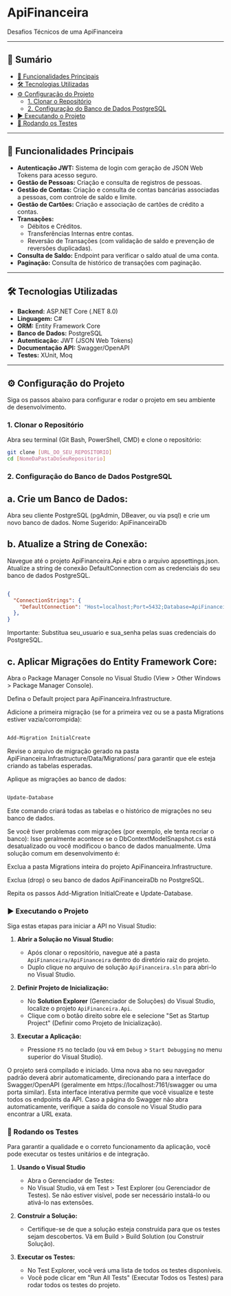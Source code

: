# ApiFinanceira
Desafios Técnicos de uma ApiFinanceira

---

## 📖 Sumário
* [🚀 Funcionalidades Principais](#-funcionalidades-principais)
* [🛠️ Tecnologias Utilizadas](#️-tecnologias-utilizadas)
* [⚙️ Configuração do Projeto](#️-configuração-do-projeto)
  * [1. Clonar o Repositório](#1-clonar-o-repositório)
  * [2. Configuração do Banco de Dados PostgreSQL](#2-configuração-do-banco-de-dados-postgresql)
* [▶️ Executando o Projeto](#️-executando-o-projeto)
* [🧪 Rodando os Testes](#-rodando-os-testes)

---

## 🚀 Funcionalidades Principais

* **Autenticação JWT:** Sistema de login com geração de JSON Web Tokens para acesso seguro.
* **Gestão de Pessoas:** Criação e consulta de registros de pessoas.
* **Gestão de Contas:** Criação e consulta de contas bancárias associadas a pessoas, com controle de saldo e limite.
* **Gestão de Cartões:** Criação e associação de cartões de crédito a contas.
* **Transações:**
    * Débitos e Créditos.
    * Transferências Internas entre contas.
    * Reversão de Transações (com validação de saldo e prevenção de reversões duplicadas).
* **Consulta de Saldo:** Endpoint para verificar o saldo atual de uma conta.
* **Paginação:** Consulta de histórico de transações com paginação.

---

## 🛠️ Tecnologias Utilizadas

* **Backend:** ASP.NET Core (.NET 8.0)
* **Linguagem:** C#
* **ORM:** Entity Framework Core
* **Banco de Dados:** PostgreSQL
* **Autenticação:** JWT (JSON Web Tokens)
* **Documentação API:** Swagger/OpenAPI
* **Testes:** XUnit, Moq

---

## ⚙️ Configuração do Projeto

Siga os passos abaixo para configurar e rodar o projeto em seu ambiente de desenvolvimento.

### 1. Clonar o Repositório

Abra seu terminal (Git Bash, PowerShell, CMD) e clone o repositório:

```bash
git clone [URL_DO_SEU_REPOSITORIO]
cd [NomeDaPastaDoSeuRepositorio]
```
### 2. Configuração do Banco de Dados PostgreSQL
## a. Crie um Banco de Dados:
Abra seu cliente PostgreSQL (pgAdmin, DBeaver, ou via psql) e crie um novo banco de dados.
Nome Sugerido: ApiFinanceiraDb

## b. Atualize a String de Conexão:
Navegue até o projeto ApiFinanceira.Api e abra o arquivo appsettings.json.
Atualize a string de conexão DefaultConnection com as credenciais do seu banco de dados PostgreSQL.

```JSON

{
  "ConnectionStrings": {
    "DefaultConnection": "Host=localhost;Port=5432;Database=ApiFinanceiraDb;Username=seu_usuario;Password=sua_senha"
  },
}
```
Importante: Substitua seu_usuario e sua_senha pelas suas credenciais do PostgreSQL.

## c. Aplicar Migrações do Entity Framework Core:
Abra o Package Manager Console no Visual Studio (View > Other Windows > Package Manager Console).

Defina o Default project para ApiFinanceira.Infrastructure.

Adicione a primeira migração (se for a primeira vez ou se a pasta Migrations estiver vazia/corrompida):

```PowerShell

Add-Migration InitialCreate
```
Revise o arquivo de migração gerado na pasta ApiFinanceira.Infrastructure/Data/Migrations/ para garantir que ele esteja criando as tabelas esperadas.

Aplique as migrações ao banco de dados:

```PowerShell

Update-Database
```
Este comando criará todas as tabelas e o histórico de migrações no seu banco de dados.

Se você tiver problemas com migrações (por exemplo, ele tenta recriar o banco):
Isso geralmente acontece se o DbContextModelSnapshot.cs está desatualizado ou você modificou o banco de dados manualmente. Uma solução comum em desenvolvimento é:

Exclua a pasta Migrations inteira do projeto ApiFinanceira.Infrastructure.

Exclua (drop) o seu banco de dados ApiFinanceiraDb no PostgreSQL.

Repita os passos Add-Migration InitialCreate e Update-Database.

### ▶️ Executando o Projeto
Siga estas etapas para iniciar a API no Visual Studio:

1.  **Abrir a Solução no Visual Studio:**
    * Após clonar o repositório, navegue até a pasta `ApiFinanceira/ApiFinanceira` dentro do diretório raiz do projeto.
    * Duplo clique no arquivo de solução `ApiFinanceira.sln` para abri-lo no Visual Studio.

2.  **Definir Projeto de Inicialização:**
    * No **Solution Explorer** (Gerenciador de Soluções) do Visual Studio, localize o projeto `ApiFinanceira.Api`.
    * Clique com o botão direito sobre ele e selecione "Set as Startup Project" (Definir como Projeto de Inicialização).

3.  **Executar a Aplicação:**
    * Pressione `F5` no teclado (ou vá em `Debug` > `Start Debugging` no menu superior do Visual Studio).

O projeto será compilado e iniciado. Uma nova aba no seu navegador padrão deverá abrir automaticamente, direcionando para a interface do Swagger/OpenAPI (geralmente em https://localhost:7161/swagger ou uma porta similar). Esta interface interativa permite que você visualize e teste todos os endpoints da API. Caso a página do Swagger não abra automaticamente, verifique a saída do console no Visual Studio para encontrar a URL exata.

### 🧪 Rodando os Testes
Para garantir a qualidade e o correto funcionamento da aplicação, você pode executar os testes unitários e de integração.

1.  **Usando o Visual Studio**
    * Abra o Gerenciador de Testes:    
    * No Visual Studio, vá em Test > Test Explorer (ou Gerenciador de Testes). Se não estiver visível, pode ser necessário instalá-lo ou ativá-lo nas extensões.

2.  **Construir a Solução:**
    * Certifique-se de que a solução esteja construída para que os testes sejam descobertos. Vá em Build > Build Solution (ou Construir Solução).

3.  **Executar os Testes:**
    * No Test Explorer, você verá uma lista de todos os testes disponíveis.
    * Você pode clicar em "Run All Tests" (Executar Todos os Testes) para rodar todos os testes do projeto.
